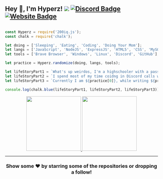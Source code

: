
## Hey 👋, I'm Hyperz! ![](https://komarev.com/ghpvc/?username=Itz-Hyperz&label=Views&color=lightgrey&style=flat) [![Discord Badge](https://img.shields.io/badge/-Discord-9B9B9B?style=flat-square&logo=Discord&logoColor=white)](https://hyperz.dev/discord) [![Website Badge](https://img.shields.io/badge/Website-9B9B9B?style=flat-square&logo=google-chrome&logoColor=white)](https://hyperz.dev/)

```js

const Hyperz = require('200iq.js');
const chalk = require('chalk');

let doing = ['Sleeping', 'Eating', 'Coding', 'Doing Your Mom'];
let langs = ['JavaScript', 'NodeJS', 'ExpressJS', 'HTML5', 'CSS', 'MySQL', 'Markdown'];
let tools = ['Brave Browser', 'Windows', 'Linux', 'Discord', 'GitHub'];

let practice = Hyperz.randomize(doing, langs, tools);

let lifeStoryPart1 = `What's up weirdos, I'm a highschooler with a passion for Software Development and Graphic Design! `;
let lifeStoryPart2 = `I spend most of my time coidng in Discord calls with friends, or playing games on Steam. `;
let lifeStoryPart3 = `Currently I am ${practice[0]}, while writing ${practice[1]} on ${practice[2]}`;

console.log(chalk.blue(lifeStoryPart1, lifeStoryPart2, lifeStoryPart3));

```

<p align="center">
<a href="https://github.com/Itz-Hyperz">
  <img height="180em" src="https://github-readme-stats.vercel.app/api?username=Itz-Hyperz&show_icons=true&title_color=5865F2&icon_color=5865F2&text_color=FFFFFF&bg_color=171B23&include_all_commits=true&count_private=true"/>
  <img height="180em" src="https://github-readme-stats.vercel.app/api/top-langs/?username=Itz-Hyperz&layout=compact&langs_count=8&title_color=5865F2&icon_color=5865F2&text_color=FFFFFF&bg_color=171B23"/>
</a>
</p>

---

<h3 align=center>Show some ❤️ by starring some of the repositories or dropping a follow!</h3>
